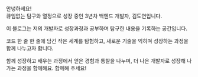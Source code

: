 안녕하세요!  
끊임없는 탐구와 열정으로 성장 중인 3년차 백엔드 개발자, 김도연입니다.   

이 블로그는 저의 개발자로 성장과정과 공부하며 탐구한 내용을 기록하는 공간입니다.  

코드 한 줄 한 줄에 담긴 작은 세계를 탐험하고, 새로운 기술을 익히며 성장하는 과정을 함께 나누고자 합니다.  

함께 성장하고 배우는 과정에서 얻은 경험과 통찰을 나누며, 더 나은 개발자로 성장해 나가는 과정을 함께해요. 함께해 주세요!